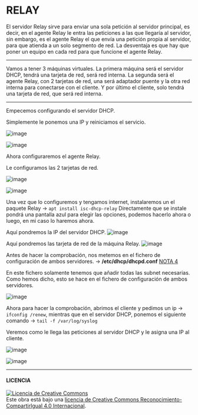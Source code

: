 # RELAY

El servidor Relay sirve para enviar una sola petición al servidor principal, es decir, en el agente Relay le entra las peticiones a las que llegaría al servidor, sin embargo, es el agente Relay el que envía una petición propia al servidor, para que atienda a un solo segmento de red.
La desventaja es que hay que poner un equipo en cada red para que funcione el agente Relay.

----------------------------------------------------------------------------------------
Vamos a tener 3 máquinas virtuales. 
La primera máquina será el servidor DHCP, tendrá una tarjeta de red, será red interna.
La segunda será el agente Relay, con 2 tarjetas de red, una será adaptador puente y la otra red interna para conectarse con el cliente.
Y por último el cliente, solo tendrá una tarjeta de red, que será red interna.

----------------------------------------------------------------------------------------

Empecemos configurando el servidor DHCP.

Simplemente le ponemos una IP y reiniciamos el servicio.


![image](img/1.PNG)

![image](img/2.PNG)


Ahora configuraremos el agente Relay.

Le configuramos las 2 tarjetas de red.


![image](img/3.PNG)

![image](img/4.PNG)

Una vez que lo configuremos y tengamos internet, instalaremos un el paquete Relay -> ` apt install isc-dhcp-relay `
Directamente que se instale pondrá una pantalla azul para elegir las opciones, podemos hacerlo ahora o luego, en mi caso lo haremos ahora.

Aquí pondremos la IP del servidor DHCP.
![image](img/5.PNG)

Aquí pondremos las tarjeta de red de la máquina Relay.
![image](img/6.PNG)

Antes de hacer la comprobación, nos metemos en el fichero de configuración de ambos servidores. -> **/etc/dhcp/dhcpd.conf** [NOTA 4](https://github.com/SeleneBP/DHCP/blob/main/NOTAS/NOTAS.md)

En este fichero solamente tenemos que añadir todas las subnet necesarias. Como hemos dicho, esto se hace en el fichero de configuración de ambos servidores.

![image](img/7.PNG)

Ahora para hacer la comprobación, abrimos el cliente y pedimos un ip -> ` ifconfig /renew `, mientras que en el servidor DHCP, ponemos el siguiente comando -> ` tail -f /var/log/syslog `

Veremos como le llega las peticiones al servidor DHCP y le asigna una IP al cliente.

![image](img/8.PNG)

![image](img/9.PNG)

-----------------------------------------------------------------------------------------
#### LICENCIA

<a rel="license" href="http://creativecommons.org/licenses/by-sa/4.0/"><img alt="Licencia de Creative Commons" style="border-width:0" src="https://i.creativecommons.org/l/by-sa/4.0/88x31.png" /></a><br />Este obra está bajo una <a rel="license" href="http://creativecommons.org/licenses/by-sa/4.0/">licencia de Creative Commons Reconocimiento-CompartirIgual 4.0 Internacional</a>.
